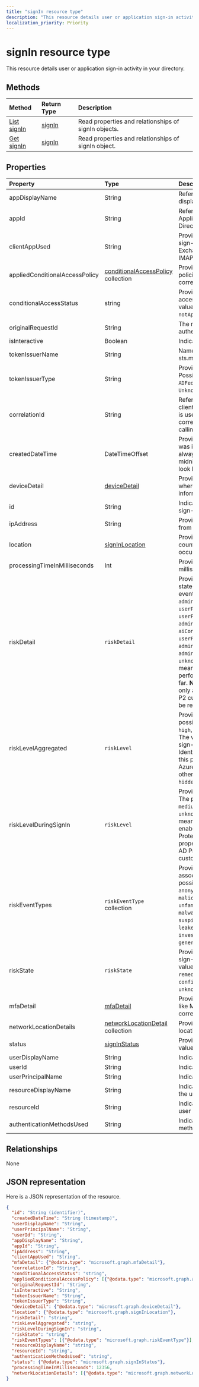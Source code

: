 ```yaml
---
title: "signIn resource type"
description: "This resource details user or application sign-in activity in your directory. "
localization_priority: Priority
---
```


# signIn resource type
This resource details user or application sign-in activity in your directory. 

## Methods

| Method		   | Return Type	|Description|
|:---------------|:--------|:----------|
|[List signIn](../api/signin-list.md) | [signIn](signin.md) |Read properties and relationships of signIn objects.|
|[Get signIn](../api/signin-get.md) | [signIn](signin.md) |Read properties and relationships of signIn object.|

## Properties
| Property	   | Type	|Description|
|:---------------|:--------|:----------|
|appDisplayName|String|Refers to the application name displayed in the Azure Portal.|
|appId|String|Refers to the Unique GUID representing Application Id in the Azure Active Directory.|
|clientAppUsed|String|Provides the legacy client used for sign-in activty.E.g. includes Browser, Exchange Active Sync,Modern clients, IMAP, MAPI, SMTP, POP.|
|appliedConditionalAccessPolicy|[conditionalAccessPolicy](conditionalaccesspolicy.md) collection|Provides a list of conditional access policies that are triggered by the corresponding sign-in activity.|
|conditionalAccessStatus|string| Provides the status of the conditional access policy triggered. Possible values are: `success`, `failure`, `notApplied`, `unknownFutureValue`.|
|originalRequestId|String|The request id of the first request in the authentication sequence.|
|isInteractive|Boolean|Indicates if a signIn is interactive or not.|
|tokenIssuerName|String|Name of the identity Provider (e.g. sts.microsoft.com)|
|tokenIssuerType|String|Provides the type of identityProvider. Possible values are `AzureAD`, `ADFederationServices`, `UnknownFutureValue`.|
|correlationId|String|Refers to the ID that's sent from the client when the sign-in is initiated. This is used for troubleshooting the corresponding sign-in activity when calling helpdesk or support.|
|createdDateTime|DateTimeOffset|Provides the date and time the sign-in was initiated. The Timestamp type is always in UTC time. For example, midnight UTC on Jan 1, 2014 would look like this: `'2014-01-01T00:00:00Z'`|
|deviceDetail|[deviceDetail](devicedetail.md)|Provides the device information from where the sign-in occurred. It inclules information like deviceId, OS, browser. |
|id|String|Indicates unique ID representing the sign-in activity.|
|ipAddress|String|Provides the IP address of the client from where the sign-in occurred.|
|location|[signInLocation](signinlocation.md)|Provides the city, state and 2 letter country code from where the sign-in occurred.|
|processingTimeInMilliseconds|Int|Provides the request processing time in milliseconds in AD STS|
|riskDetail|`riskDetail`|Provides the 'reason' behind a specific state of a risky user, sign-in or a risk event. The possible values are: `none`, `adminGeneratedTemporaryPassword`, `userPerformedSecuredPasswordChange`, `userPerformedSecuredPasswordReset`, `adminConfirmedSigninSafe`, `aiConfirmedSigninSafe`, `userPassedMFADrivenByRiskBasedPolicy`, `adminDismissedAllRiskForUser`, `adminConfirmedSigninCompromised`, `unknownFutureValue`. The value `none` means that no action has been performed on the user or sign-in so far. **Note:** Details for this property are only available for Azure AD Premium P2 customers. All other customers will be returned `hidden`.|
|riskLevelAggregated|`riskLevel`|Provides the aggregated risk level. The possible values are: `none`, `low`, `medium`, `high`, `hidden`, and `unknownFutureValue`. The value `hidden` means the user or sign-in was not enabled for Azure AD Identity Protection. **Note:** Details for this property are only available for Azure AD Premium P2 customers. All other customers will be returned `hidden`.|
|riskLevelDuringSignIn|`riskLevel`|Provides the risk level during sign-in. The possible values are: `none`, `low`, `medium`, `high`, `hidden`, and `unknownFutureValue`. The value `hidden` means the user or sign-in was not enabled for Azure AD Identity Protection. **Note:** Details for this property are only available for Azure AD Premium P2 customers. All other customers will be returned `hidden`.|
|riskEventTypes|`riskEventType` collection|Provides the list of risk event types associated with the sign-in. The possible values are: `unlikelyTravel`, `anonymizedIPAddress`, `maliciousIPAddress`, `unfamiliarFeatures`, `malwareInfectedIPAddress`, `suspiciousIPAddress`, `leakedCredentials`, `investigationsThreatIntelligence`,  `generic`, and `unknownFutureValue`.|
|riskState|`riskState`|Provides the 'risk state' of a risky user, sign-in or a risk event. The possible values are: `none`, `confirmedSafe`, `remediated`, `dismissed`, `atRisk`, `confirmedCompromised`, `unknownFutureValue`.|
|mfaDetail|[mfaDetail](mfadetail.md)|Provides the MFA related information like MFA Required, MFA Status for the corresponding sign-in.|
|networkLocationDetails|[networkLocationDetail](networklocationdetail.md) collection|Provides details about the network location.|
|status|[signInStatus](signinstatus.md)|Provides the sign-in status. Possible values include `Success` and `Failure`.|
|userDisplayName|String|Indicates the display Name of the User.|
|userId|String|Indicates the userId of the user.|
|userPrincipalName|String|Indicates the UPN of the user.|
|resourceDisplayName|String|Indicates the name of the resource that the user signed into|
|resourceId|String|Indicates the Id of the resource that the user signed into.|
|authenticationMethodsUsed|String|Indicates the list of Authentication methods used|

## Relationships
None


## JSON representation

Here is a JSON representation of the resource.

<!-- {
  "blockType": "resource",
  "optionalProperties": [

  ],
  "@odata.type": "microsoft.graph.signIn"
}-->

```json
{
  "id": "String (identifier)",
  "createdDateTime": "String (timestamp)",
  "userDisplayName": "String",
  "userPrincipalName": "String",
  "userId": "String",
  "appDisplayName": "String",
  "appId": "String",
  "ipAddress": "String",
  "clientAppUsed": "String",
  "mfaDetail": {"@odata.type": "microsoft.graph.mfaDetail"},
  "correlationId": "String",
  "conditionalAccessStatus": "string",
  "appliedConditionalAccessPolicy": [{"@odata.type": "microsoft.graph.appliedConditionalAccessPolicy"}],
  "originalRequestId": "String",
  "isInteractive": "String",
  "tokenIssuerName": "String",
  "tokenIssuerType": "String",
  "deviceDetail": {"@odata.type": "microsoft.graph.deviceDetail"},
  "location": {"@odata.type": "microsoft.graph.signInLocation"},
  "riskDetail": "string",
  "riskLevelAggregated": "string",
  "riskLevelDuringSignIn": "string",
  "riskState": "string",
  "riskEventTypes": [{"@odata.type": "microsoft.graph.riskEventType"}],
  "resourceDisplayName": "string",
  "resourceId": "string",
  "authenticationMethodsUsed": "string",
  "status": {"@odata.type": "microsoft.graph.signInStatus"},
  "processingTimeInMilliseconds": 12356,
  "networkLocationDetails": [{"@odata.type": "microsoft.graph.networkLocationDetail"}]
}

```

<!-- uuid: 8fcb5dbc-d5aa-4681-8e31-b001d5168d79
2015-10-25 14:57:30 UTC -->
<!-- {
  "type": "#page.annotation",
  "description": "signIn resource",
  "keywords": "",
  "section": "documentation",
  "tocPath": ""
}-->
